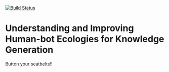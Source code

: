 [![Build Status](https://travis-ci.com/suchow/test-manuscript.svg?branch=main)](https://travis-ci.com/suchow/test-manuscript)

# Understanding and Improving Human-bot Ecologies for Knowledge Generation

Button your seatbelts!!
